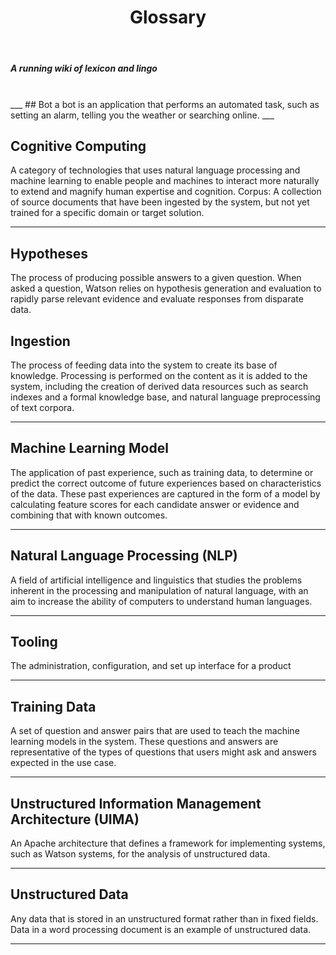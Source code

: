 ﻿---
title: Glossary
template: _markdown.html
---
##### A running wiki of lexicon and lingo
<br>
___
## Bot
a bot is an application that performs an automated task, such as setting an alarm, telling you the weather or searching online.
___

## Cognitive Computing
 A category of technologies that uses natural language processing and machine learning to enable people and machines to interact more naturally to extend and magnify human expertise and cognition.
Corpus: A collection of source documents that have been ingested by the system, but not yet trained for a specific domain or target solution.

___

## Hypotheses
 The process of producing possible answers to a given question. When asked a question, Watson relies on hypothesis generation and evaluation to rapidly parse relevant evidence and evaluate responses from disparate data.


## Ingestion
 The process of feeding data into the system to create its base of knowledge. Processing is performed on the content as it is added to the system, including the creation of derived data resources such as search indexes and a formal knowledge base, and natural language preprocessing of text corpora.
___

## Machine Learning Model
 The application of past experience, such as training data, to determine or predict the correct outcome of future experiences based on characteristics of the data. These past experiences are captured in the form of a model by calculating feature scores for each candidate answer or evidence and combining that with known outcomes.
___

## Natural Language Processing (NLP)
 A field of artificial intelligence and linguistics that studies the problems inherent in the processing and manipulation of natural language, with an aim to increase the ability of computers to understand human languages.
___

## Tooling
 The administration, configuration, and set up interface for a product
___

## Training Data
 A set of question and answer pairs that are used to teach the machine learning models in the system. These questions and answers are representative of the types of questions that users might ask and answers expected in the use case.
___

## Unstructured Information Management Architecture (UIMA)
 An Apache architecture that defines a framework for implementing systems, such as Watson systems, for the analysis of unstructured data.
___

## Unstructured Data
 Any data that is stored in an unstructured format rather than in fixed fields. Data in a word processing document is an example of unstructured data.
___
